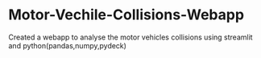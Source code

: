 # Motor-Vechile-Collisions-Webapp
Created a webapp to analyse the motor vehicles collisions using streamlit and python(pandas,numpy,pydeck)
